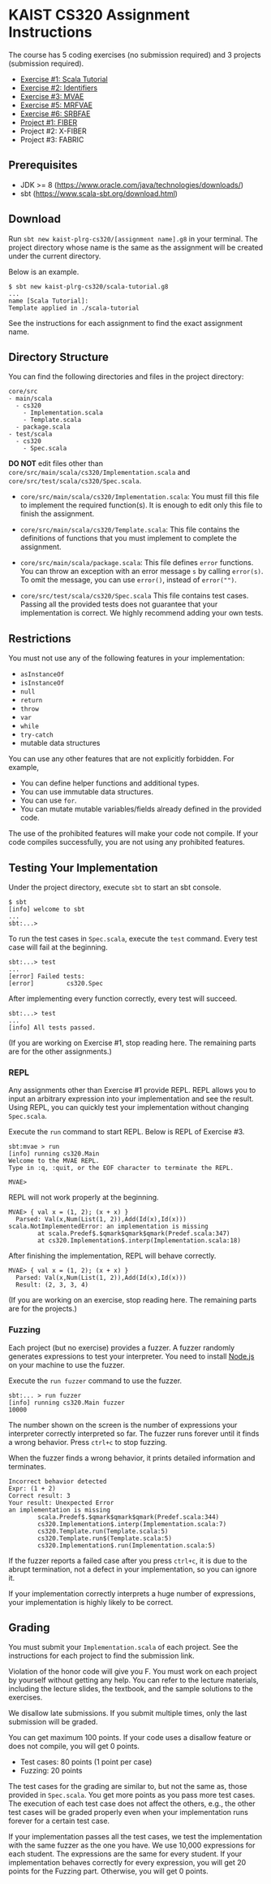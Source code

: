 # KAIST CS320 Assignment Instructions

The course has 5 coding exercises (no submission required) and 3 projects
(submission required).

* [Exercise #1: Scala Tutorial](/ex1)
* [Exercise #2: Identifiers](/ex2)
* [Exercise #3: MVAE](/ex3)
* [Exercise #5: MRFVAE](/ex5)
* [Exercise #6: SRBFAE](/ex6)
* [Project #1: FIBER](/proj1)
* Project #2: X-FIBER
* Project #3: FABRIC

## Prerequisites

* JDK >= 8 (<https://www.oracle.com/java/technologies/downloads/>)
* sbt (<https://www.scala-sbt.org/download.html>)

## Download

Run `sbt new kaist-plrg-cs320/[assignment name].g8` in your terminal.
The project directory whose name is the same as the assignment will be created
under the current directory.

Below is an example.

```
$ sbt new kaist-plrg-cs320/scala-tutorial.g8
...
name [Scala Tutorial]:
Template applied in ./scala-tutorial
```

See the instructions for each assignment to find the exact assignment name.

## Directory Structure

You can find the following directories and files in the project directory:

```
core/src
- main/scala
  - cs320
    - Implementation.scala
    - Template.scala
  - package.scala
- test/scala
  - cs320
    - Spec.scala
```

**DO NOT** edit files other than
`core/src/main/scala/cs320/Implementation.scala` and
`core/src/test/scala/cs320/Spec.scala`.

* `core/src/main/scala/cs320/Implementation.scala`:
You must fill this file to implement the required function(s).
It is enough to edit only this file to finish the assignment.

* `core/src/main/scala/cs320/Template.scala`:
This file contains the definitions of functions that you must implement to
complete the assignment.

* `core/src/main/scala/package.scala`:
This file defines `error` functions. You can throw an exception with an error
message `s` by calling `error(s)`. To omit the message, you can use `error()`,
instead of `error("")`.

* `core/src/test/scala/cs320/Spec.scala`
This file contains test cases.
Passing all the provided tests does not guarantee that your implementation is correct.
We highly recommend adding your own tests.

## Restrictions

You must not use any of the following features in your implementation:

* `asInstanceOf`
* `isInstanceOf`
* `null`
* `return`
* `throw`
* `var`
* `while`
* `try-catch`
* mutable data structures

You can use any other features that are not explicitly forbidden. For example,

* You can define helper functions and additional types.
* You can use immutable data structures.
* You can use `for`.
* You can mutate mutable variables/fields already defined in the provided code.

The use of the prohibited features will make your code not compile. If your code
compiles successfully, you are not using any prohibited features.

## Testing Your Implementation

Under the project directory, execute `sbt` to start an sbt console.

```
$ sbt
[info] welcome to sbt
...
sbt:...>
```

To run the test cases in `Spec.scala`, execute the `test` command.
Every test case will fail at the beginning.

```
sbt:...> test
...
[error] Failed tests:
[error]         cs320.Spec
```

After implementing every function correctly, every test will succeed.

```
sbt:...> test
...
[info] All tests passed.
```

(If you are working on Exercise #1, stop reading here. The remaining parts are
for the other assignments.)

### REPL

Any assignments other than Exercise #1 provide REPL.
REPL allows you to input an arbitrary expression into your implementation and see the result.
Using REPL, you can quickly test your implementation without changing `Spec.scala`.

Execute the `run` command to start REPL.
Below is REPL of Exercise #3.

```
sbt:mvae > run
[info] running cs320.Main
Welcome to the MVAE REPL.
Type in :q, :quit, or the EOF character to terminate the REPL.

MVAE>
```

REPL will not work properly at the beginning.

```
MVAE> { val x = (1, 2); (x + x) }
  Parsed: Val(x,Num(List(1, 2)),Add(Id(x),Id(x)))
scala.NotImplementedError: an implementation is missing
        at scala.Predef$.$qmark$qmark$qmark(Predef.scala:347)
        at cs320.Implementation$.interp(Implementation.scala:18)
```

After finishing the implementation, REPL will behave correctly.

```
MVAE> { val x = (1, 2); (x + x) }
  Parsed: Val(x,Num(List(1, 2)),Add(Id(x),Id(x)))
  Result: (2, 3, 3, 4)
```

(If you are working on an exercise, stop reading here. The remaining parts are
for the projects.)

### Fuzzing

Each project (but no exercise) provides a fuzzer. A fuzzer randomly generates
expressions to test your interpreter. You need to install
[Node.js](https://nodejs.org/en/download/) on your machine to use the fuzzer.

Execute the `run fuzzer` command to use the fuzzer.

```
sbt:... > run fuzzer
[info] running cs320.Main fuzzer
10000
```

The number shown on the screen is the number of expressions your interpreter
correctly interpreted so far. The fuzzer runs forever until it finds a wrong
behavior. Press `ctrl+c` to stop fuzzing.

When the fuzzer finds a wrong behavior, it prints detailed information and
terminates.

```
Incorrect behavior detected
Expr: (1 + 2)
Correct result: 3
Your result: Unexpected Error
an implementation is missing
        scala.Predef$.$qmark$qmark$qmark(Predef.scala:344)
        cs320.Implementation$.interp(Implementation.scala:7)
        cs320.Template.run(Template.scala:5)
        cs320.Template.run$(Template.scala:5)
        cs320.Implementation$.run(Implementation.scala:5)
```

If the fuzzer reports a failed case after you press `ctrl+c`, it is due to the
abrupt termination, not a defect in your implementation, so you can ignore it.

If your implementation correctly interprets a huge number of expressions, your
implementation is highly likely to be correct.

## Grading

You must submit your `Implementation.scala` of each project.
See the instructions for each project to find the submission link.

Violation of the honor code will give you F. 
You must work on each project by yourself without getting any help.
You can refer to the lecture materials, including
the lecture slides, the textbook, and the sample solutions to the exercises.

We disallow late submissions. If you submit multiple times, only the last
submission will be graded.

You can get maximum 100 points. If your code uses a disallow feature or does not
compile, you will get 0 points.

* Test cases: 80 points (1 point per case)
* Fuzzing: 20 points

The test cases for the grading are similar to, but not the same as, those
provided in `Spec.scala`. You get more points as you pass more test cases. The
execution of each test case does not affect the others, e.g., the other test
cases will be graded properly even when your implementation runs forever for a
certain test case.

If your implementation passes all the test cases,
we test the implementation with the same fuzzer as the one you have.
We use 10,000 expressions for each student.
The expressions are the same for every student.
If your implementation behaves correctly for every expression, you will get 20
points for the Fuzzing part. Otherwise, you will get 0 points.
